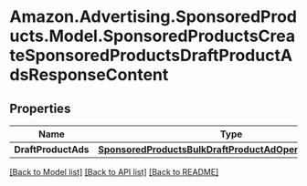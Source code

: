 # Amazon.Advertising.SponsoredProducts.Model.SponsoredProductsCreateSponsoredProductsDraftProductAdsResponseContent

## Properties

Name | Type | Description | Notes
------------ | ------------- | ------------- | -------------
**DraftProductAds** | [**SponsoredProductsBulkDraftProductAdOperationResponse**](SponsoredProductsBulkDraftProductAdOperationResponse.md) |  | 

[[Back to Model list]](../README.md#documentation-for-models) [[Back to API list]](../README.md#documentation-for-api-endpoints) [[Back to README]](../README.md)

